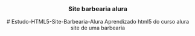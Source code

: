 <p align="center">
  <a 
    <img src="https://www.google.com/imgres?imgurl=https%3A%2F%2Fgitricardosantos.github.io%2FBarbearia%2Flogo.png&imgrefurl=https%3A%2F%2Fgitricardosantos.github.io%2FBarbearia%2Findex.html&tbnid=lEoLe1aaOQ3xpM&vet=12ahUKEwidzqO3l6zpAhXVHLkGHacdAW0QMygAegUIARDgAQ..i&docid=gl1TViogxjk8EM&w=177&h=250&q=barbearia%20alura&ved=2ahUKEwidzqO3l6zpAhXVHLkGHacdAW0QMygAegUIARDgAQ">
  </a>
</p>

<h3 align="center">Site barbearia alura</h3>
<p align="center">
    # Estudo-HTML5-Site-Barbearia-Alura
    Aprendizado html5 do curso alura site de uma barbearia
 <br>
 
</p>
